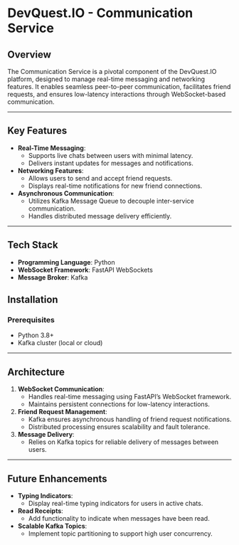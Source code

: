 # DevQuest.IO - Communication Service

## Overview
The Communication Service is a pivotal component of the DevQuest.IO platform, designed to manage real-time messaging and networking features. It enables seamless peer-to-peer communication, facilitates friend requests, and ensures low-latency interactions through WebSocket-based communication.

---

## Key Features
- **Real-Time Messaging**:
  - Supports live chats between users with minimal latency.
  - Delivers instant updates for messages and notifications.
- **Networking Features**:
  - Allows users to send and accept friend requests.
  - Displays real-time notifications for new friend connections.
- **Asynchronous Communication**:
  - Utilizes Kafka Message Queue to decouple inter-service communication.
  - Handles distributed message delivery efficiently.

---

## Tech Stack
- **Programming Language**: Python
- **WebSocket Framework**: FastAPI WebSockets
- **Message Broker**: Kafka

## Installation

### Prerequisites
- Python 3.8+
- Kafka cluster (local or cloud)

---

## Architecture
1. **WebSocket Communication**:
   - Handles real-time messaging using FastAPI’s WebSocket framework.
   - Maintains persistent connections for low-latency interactions.
2. **Friend Request Management**:
   - Kafka ensures asynchronous handling of friend request notifications.
   - Distributed processing ensures scalability and fault tolerance.
3. **Message Delivery**:
   - Relies on Kafka topics for reliable delivery of messages between users.

---

## Future Enhancements
- **Typing Indicators**:
  - Display real-time typing indicators for users in active chats.
- **Read Receipts**:
  - Add functionality to indicate when messages have been read.
- **Scalable Kafka Topics**:
  - Implement topic partitioning to support high user concurrency.
